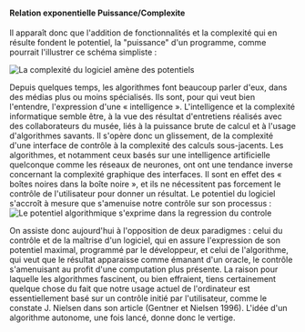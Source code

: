 #### Relation exponentielle Puissance/Complexite

Il apparaît donc que l'addition de fonctionnalités et la complexité qui en résulte fondent le potentiel, la "puissance" d'un programme, comme pourrait l'illustrer ce schéma simpliste :

<!--
TODO Légendes 
-->
![La complexité du logiciel amène des potentiels](./assets/img/complexite-potentiel.png)

Depuis quelques temps, les algorithmes font beaucoup parler d'eux, dans des médias plus ou moins spécialisés. Ils sont, pour qui veut bien l'entendre, l'expression d'une « intelligence ». L'intelligence et la complexité informatique semble être, à la vue des résultat d'entretiens réalisés avec des collaborateurs du musée, liés à la puissance brute de calcul et à l'usage d'algorithmes savants. Il s'opère donc un glissement, de la complexité d'une interface de contrôle à la complexité des calculs sous-jacents. Les algorithmes, et notamment ceux basés sur une intelligence artificielle quelconque comme les réseaux de neurones, ont ont une tendance inverse concernant la complexité graphique des interfaces. Il sont en effet des « boîtes noires dans la boîte noire », et ils ne nécessitent pas forcement le contrôle de l'utilisateur pour donner un résultat. Le potentiel du logiciel s'accroît à mesure que s'amenuise notre contrôle sur son processus :
![Le potentiel algorithmique s'exprime dans la regression du controle](./assets/img/controle-potentiel.png)

On assiste donc aujourd'hui à l'opposition de deux paradigmes : celui du contrôle et de la maîtrise d'un logiciel, qui en assure l'expression de son potentiel maximal, programmé par le développeur, et celui de l'algorithme, qui veut que le résultat apparaisse comme émanant d'un oracle, le contrôle s'amenuisant au profit d'une computation plus présente. La raison pour laquelle les algorithmes fascinent, ou bien effraient, tiens certainement quelque chose du fait que notre usage actuel de l'ordinateur est essentiellement basé sur un contrôle initié par l'utilisateur, comme le constate J. Nielsen dans son article (Gentner et Nielsen 1996). L'idée d'un algorithme autonome, une fois lancé, donne donc le vertige.

<!--
TODO: Graph de complexité fonctionelle et algorithmique
complexite ++ 
potentiel ++

controle ++
potentiel ++
-->